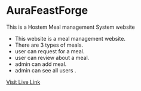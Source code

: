 # AuraFeastForge 

<!-- This template provides a minimal setup to get React working in Vite with HMR and some ESLint rules.

Currently, two official plugins are available:

- [@vitejs/plugin-react](https://github.com/vitejs/vite-plugin-react/blob/main/packages/plugin-react/README.md) uses [Babel](https://babeljs.io/) for Fast Refresh
- [@vitejs/plugin-react-swc](https://github.com/vitejs/vite-plugin-react-swc) uses [SWC](https://swc.rs/) for Fast Refresh -->

This is a Hostem Meal management System website 

- This website is a meal management website.
- There are 3 types of meals.
- user can request for a meal.
- user can review about a meal.
- admin can add meal.
- admin can see all users .


 [Visit Live Link](https://hostel-meal-system.web.app/)


